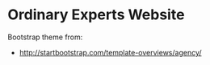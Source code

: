 # Ordinary Experts Website

Bootstrap theme from:

 * http://startbootstrap.com/template-overviews/agency/
